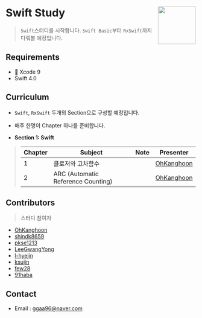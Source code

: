 # Swift Study <img src = "https://blog.tomasmahrik.com/wp-content/uploads/2015/06/swift.jpg" width = 100  align = right>

> `Swift`스터디를 시작합니다. `Swift Basic`부터 `RxSwift`까지 다뤄볼 예정입니다.



## Requirements

* 🔨  Xcode 9
* Swift 4.0



## Curriculum

*  `Swift`, `RxSwift` 두개의 Section으로 구성할 예정입니다.
* 매주 한명이 Chapter 하나를 준비합니다.



* **Section 1: Swift**

> | Chapter | Subject                            | Note | Presenter                                |
> | ------- | ---------------------------------- | ---- | ---------------------------------------- |
> | 1       | 클로저와 고차함수                          |      | [OhKanghoon](https://github.com/OhKanghoon) |
> | 2       | ARC (Automatic Reference Counting) |      | [OhKanghoon](https://github.com/OhKanghoon) |



## Contributors

> 스터디 참여자

* [OhKanghoon](https://github.com/OhKanghoon)
* [shindk8659](https://github.com/shindk8659)
* [pkse1213](https://github.com/pkse1213)
* [LeeGwangYong](https://github.com/LeeGwangYong)
* [l-hyejin](https://github.com/l-hyejin)
* [ksujin](https://github.com/ksujin)
* [few28](https://github.com/few28)
* [91haba](https://github.com/91haba)



## Contact

- Email : ggaa96@naver.com